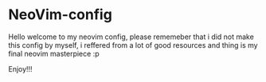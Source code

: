 # NeoVim-config
Hello welcome to my neovim config, please rememeber that i did not make this config by myself, i reffered from a lot of good resources and thing is my final neovim masterpiece :p

Enjoy!!!
